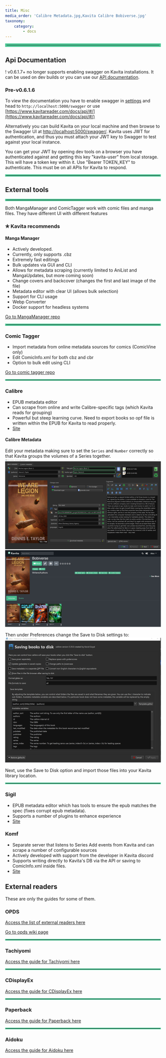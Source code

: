 ```yaml
---
title: Misc
media_order: 'Calibre Metadata.jpg,Kavita Calibre Bobiverse.jpg'
taxonomy:
    category:
        - docs
---
```


<hr style="border:5px solid #4ac694"> </hr>

## Api Documentation

! v0.6.1.7+ no longer supports enabling swagger on Kavita installations. It can be used on dev builds or you can use our [API documentation](https://www.kavitareader.com/docs/api/#/).

### Pre-v0.6.1.6
To view the documentation you have to enable swagger in [settings](../02.settings/default.md) and head to `http://localhost:5000/swagger` or use [https://www.kavitareader.com/docs/api/#/](https://www.kavitareader.com/docs/api/#/)


Alternatively you can build Kavita on your local machine and then browse to the Swagger UI at [http://localhost:5000/swagger/](http://localhost:5000/swagger/). Kavita uses JWT for authentication, and thus you must attach your JWT key to Swagger to test against your local instance.

You can get your JWT by opening dev tools on a browser you have authenticated against and getting this key "kavita-user" from local storage. This will have a token key within it. Use "Bearer TOKEN_KEY" to authenticate. This must be on all APIs for Kavita to respond.

<hr style="border:3px solid #4ac694"> </hr>

## External tools

<hr style="border:3px solid #4ac694"> </hr>

Both MangaManager and ComicTagger work with comic files and manga files. They have different UI with different features
### ✯ Kavita recommends
#### Manga Manager
* Actively developed.
* Currently, only supports .cbz
* Extremely fast editings
* Bulk updates via GUI and CLI
* Allows for metadata scraping (currently limited to AniList and MangaUpdates, but more coming soon)
* Change covers and backcover (changes the first and last image of the file)
* Metadata editor with clear UI (allows bulk selection)
* Support for CLI usage
* Webp Converter
* Docker support for headless systems

[Go to MangaManager repo](https://github.com/ThePromidius/Manga-Manager)

<hr style="border:3px solid #4ac694"> </hr>

### Comic Tagger
* Import metadata from online metadata sources for comics (ComicVine only)
* Edit ComicInfo.xml for both cbz and cbr
* Option to bulk edit using CLI

[Go to comic tagger repo](https://github.com/comictagger/comictagger)


<hr style="border:2px solid #4ac694"> 

### Calibre
* EPUB metadata editor
* Can scrape from online and write Calibre-specific tags (which Kavita reads for grouping)
* Powerful but steep learning curve. Need to export books so opf file is written within the EPUB for Kavita to read properly. 
* [Site](https://calibre-ebook.com/es)

#### Calibre Metadata
Edit your metadata making sure to set the `Series` and `Number` correctly so that Kavita groups the volumes of a Series together. 
![Calibre%20Metadata](Calibre%20Metadata.jpg "Calibre%20Metadata")
![Kavita%20Calibre%20Bobiverse](Kavita%20Calibre%20Bobiverse.jpg "Kavita%20Calibre%20Bobiverse")

Then under Preferences change the Save to Disk settings to:
![Screenshot%202022-02-03%20162818](Screenshot%202022-02-03%20162818.jpg "Screenshot%202022-02-03%20162818")

Next, use the Save to Disk option and import those files into your Kavita library location.

<hr style="border:2px solid #4ac694"> 

### Sigil
* EPUB metadata editor which has tools to ensure the epub matches the spec (fixes corrupt epub metadata). 
* Supports a number of plugins to enhance experience
* [Site](https://sigil-ebook.com/)

### Komf
* Separate server that listens to Series Add events from Kavita and can scrape a number of configurable sources 
* Actively developed with support from the developer in Kavita discord
* Supports writing directly to Kavita's DB via the API or saving to ComicInfo.xml inside files.
* [Site](https://github.com/Snd-R/komf)

## External readers
These are only the guides for some of them. 

### OPDS

[Access the list of external readers here](https://wiki.kavitareader.com/en/faq/external-readers)

[Go to opds wiki page](../02.settings/01.opds)

<hr style="border:2px solid #4ac694"> </hr>

### Tachiyomi
[Access the guide for Tachiyomi here](./tachiyomi)

<hr style="border:2px solid #4ac694"> </hr>

### CDisplayEx
[Access the guide for CDisplayEx here](./cdisplayex)

<hr style="border:2px solid #4ac694"> </hr>

### Paperback
[Access the guide for Paperback here](./paperback)

<hr style="border:2px solid #4ac694"> </hr>

### Aidoku
[Access the guide for Aidoku here](./aidoku)

